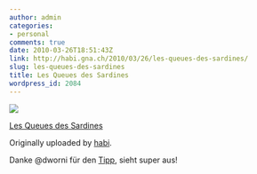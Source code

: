 ```yaml
---
author: admin
categories:
- personal
comments: true
date: 2010-03-26T18:51:43Z
link: http://habi.gna.ch/2010/03/26/les-queues-des-sardines/
slug: les-queues-des-sardines
title: Les Queues des Sardines
wordpress_id: 2084
---
```


[![](http://farm5.static.flickr.com/4018/4465482286_2bfb800467_m.jpg)](http://www.flickr.com/photos/habi/4465482286/)
   

 
  [Les Queues des Sardines](http://www.flickr.com/photos/habi/4465482286/)
    

  Originally uploaded by [habi](http://www.flickr.com/people/habi/).
 



Danke @dworni für den [Tipp](http://dworni.ch/post/337049098/bleu-saignant-a-point-cuit-oder-bien-cuit), sieht super aus!
  

